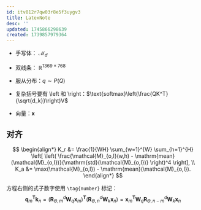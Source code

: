 ```yaml
---
id: itv812r7qw03r8e5f3uygv3
title: LatexNote
desc: ''
updated: 1745866298639
created: 1739857979364
---
```


- 手写体： $\mathcal{M}_d$
- 双线条： $\mathbb{R}^{1369\times768}$
- 服从分布：$q \sim P(Q)$
- 复杂括号要有 \left 和 \right：$\text{softmax}\left(\frac{QK^T}{\sqrt{d_k}}\right)V$

- 向量：$\boldsymbol{x}$

## 对齐

$$
\begin{align*}
K_r &= \frac{1}{WH} \sum_{w=1}^{W} \sum_{h=1}^{H} \left[ \left( \frac{\mathcal{M}_{o,I}(w,h) - \mathrm{mean}(\mathcal{M}_{o,I})}{\mathrm{std}(\mathcal{M}_{o,I})} \right)^4 \right], \\
K_a &= \max(\mathcal{M}_{o,I}) - \mathrm{mean}(\mathcal{M}_{o,I}).
\end{align*}
$$

方程右侧的式子数字使用 `\tag{number}` 标记：
$$
\boldsymbol{q}_m^{\mathbf{T}} \boldsymbol{k}_n = \left( \boldsymbol{R}_{\Theta,m}^d \boldsymbol{W}_q \boldsymbol{x}_m \right)^{\mathbf{T}} \left( \boldsymbol{R}_{\Theta,n}^d \boldsymbol{W}_k \boldsymbol{x}_n \right) = \boldsymbol{x}_m^{\mathbf{T}} \boldsymbol{W}_q \boldsymbol{R}_{\Theta,n-m}^d \boldsymbol{W}_k \boldsymbol{x}_n \tag{14}
$$